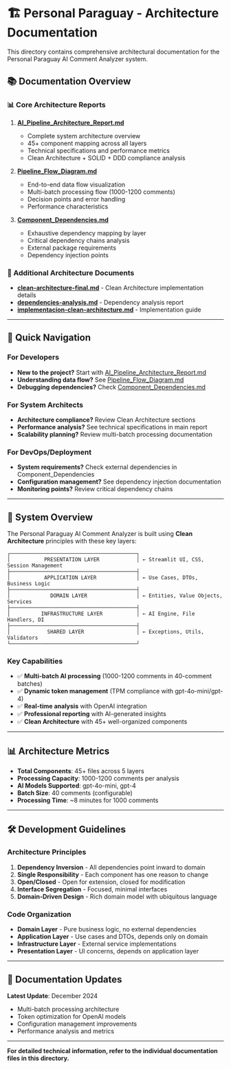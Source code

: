 # 🏗️ Personal Paraguay - Architecture Documentation

This directory contains comprehensive architectural documentation for the Personal Paraguay AI Comment Analyzer system.

## 📚 Documentation Overview

### 📊 Core Architecture Reports

1. **[AI_Pipeline_Architecture_Report.md](./AI_Pipeline_Architecture_Report.md)**
   - Complete system architecture overview
   - 45+ component mapping across all layers  
   - Technical specifications and performance metrics
   - Clean Architecture + SOLID + DDD compliance analysis

2. **[Pipeline_Flow_Diagram.md](./Pipeline_Flow_Diagram.md)**
   - End-to-end data flow visualization
   - Multi-batch processing flow (1000-1200 comments)
   - Decision points and error handling
   - Performance characteristics

3. **[Component_Dependencies.md](./Component_Dependencies.md)**
   - Exhaustive dependency mapping by layer
   - Critical dependency chains analysis
   - External package requirements
   - Dependency injection points

### 📖 Additional Architecture Documents

- **[clean-architecture-final.md](./clean-architecture-final.md)** - Clean Architecture implementation details
- **[dependencies-analysis.md](./dependencies-analysis.md)** - Dependency analysis report
- **[implementacion-clean-architecture.md](./implementacion-clean-architecture.md)** - Implementation guide

---

## 🎯 Quick Navigation

### For Developers
- **New to the project?** Start with [AI_Pipeline_Architecture_Report.md](./AI_Pipeline_Architecture_Report.md)
- **Understanding data flow?** See [Pipeline_Flow_Diagram.md](./Pipeline_Flow_Diagram.md)
- **Debugging dependencies?** Check [Component_Dependencies.md](./Component_Dependencies.md)

### For System Architects  
- **Architecture compliance?** Review Clean Architecture sections
- **Performance analysis?** See technical specifications in main report
- **Scalability planning?** Review multi-batch processing documentation

### For DevOps/Deployment
- **System requirements?** Check external dependencies in Component_Dependencies
- **Configuration management?** See dependency injection documentation
- **Monitoring points?** Review critical dependency chains

---

## 🔄 System Overview

The Personal Paraguay AI Comment Analyzer is built using **Clean Architecture** principles with these key layers:

```
┌─────────────────────────────────────────┐
│           PRESENTATION LAYER            │ ← Streamlit UI, CSS, Session Management
├─────────────────────────────────────────┤
│           APPLICATION LAYER             │ ← Use Cases, DTOs, Business Logic  
├─────────────────────────────────────────┤
│             DOMAIN LAYER                │ ← Entities, Value Objects, Services
├─────────────────────────────────────────┤
│          INFRASTRUCTURE LAYER           │ ← AI Engine, File Handlers, DI
├─────────────────────────────────────────┤
│            SHARED LAYER                 │ ← Exceptions, Utils, Validators
└─────────────────────────────────────────┘
```

### Key Capabilities
- ✅ **Multi-batch AI processing** (1000-1200 comments in 40-comment batches)
- ✅ **Dynamic token management** (TPM compliance with gpt-4o-mini/gpt-4)
- ✅ **Real-time analysis** with OpenAI integration
- ✅ **Professional reporting** with AI-generated insights
- ✅ **Clean Architecture** with 45+ well-organized components

---

## 📊 Architecture Metrics

- **Total Components**: 45+ files across 5 layers
- **Processing Capacity**: 1000-1200 comments per analysis
- **AI Models Supported**: gpt-4o-mini, gpt-4
- **Batch Size**: 40 comments (configurable)
- **Processing Time**: ~8 minutes for 1000 comments

---

## 🛠️ Development Guidelines

### Architecture Principles
1. **Dependency Inversion** - All dependencies point inward to domain
2. **Single Responsibility** - Each component has one reason to change  
3. **Open/Closed** - Open for extension, closed for modification
4. **Interface Segregation** - Focused, minimal interfaces
5. **Domain-Driven Design** - Rich domain model with ubiquitous language

### Code Organization
- **Domain Layer** - Pure business logic, no external dependencies
- **Application Layer** - Use cases and DTOs, depends only on domain
- **Infrastructure Layer** - External service implementations
- **Presentation Layer** - UI concerns, depends on application layer

---

## 📅 Documentation Updates

**Latest Update**: December 2024
- Multi-batch processing architecture
- Token optimization for OpenAI models  
- Configuration management improvements
- Performance analysis and metrics

---

**For detailed technical information, refer to the individual documentation files in this directory.**